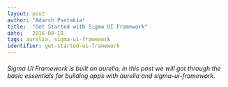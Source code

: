 ```yaml
---
layout: post
author: "Adarsh Pastakia"
title:  "Get Started with Sigma UI Framework"
date:   2016-08-18
tags: aurelia, sigma-ui-framework
identifier: get-started-ui-framework
---
```


###### Sigma UI Framework is built on aurelia, in this post we will got through the basic essentials for building apps with aurelia and sigma-ui-framework.
